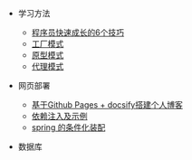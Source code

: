 -   学习方法

    -   [程序员快速成长的6个技巧](工作方法/程序员快速成长的6个技巧.md)
    -   [工厂模式]()
    -   [原型模式](desgin-pattern/设计模式之原型模式.md)
    -   [代理模式](desgin-pattern/设计模式之代理模式.md)

-   网页部署

    -   [基于Github Pages + docsify搭建个人博客](网页部署/基于GithubPages和docsify搭建个人博客.md)
    -   [依赖注入及示例](spring/【10分钟学Spring】：（二）一文搞懂spring依赖注入（DI）.md)
    -   [spring 的条件化装配](spring/【10分钟学Spring】：（三）你了解spring的高级装配吗_条件化装配bean.md)

-   数据库
